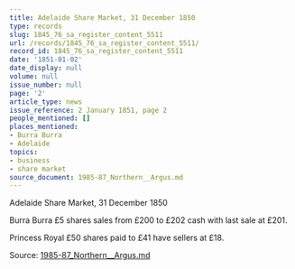 ```yaml
---
title: Adelaide Share Market, 31 December 1850
type: records
slug: 1845_76_sa_register_content_5511
url: /records/1845_76_sa_register_content_5511/
record_id: 1845_76_sa_register_content_5511
date: '1851-01-02'
date_display: null
volume: null
issue_number: null
page: '2'
article_type: news
issue_reference: 2 January 1851, page 2
people_mentioned: []
places_mentioned:
- Burra Burra
- Adelaide
topics:
- business
- share market
source_document: 1985-87_Northern__Argus.md
---
```


Adelaide Share Market, 31 December 1850

Burra Burra £5 shares sales from £200 to £202 cash with last sale at £201.

Princess Royal £50 shares paid to £41 have sellers at £18.

Source: [1985-87_Northern__Argus.md](/downloads/markdown/1985-87_Northern__Argus.md)
